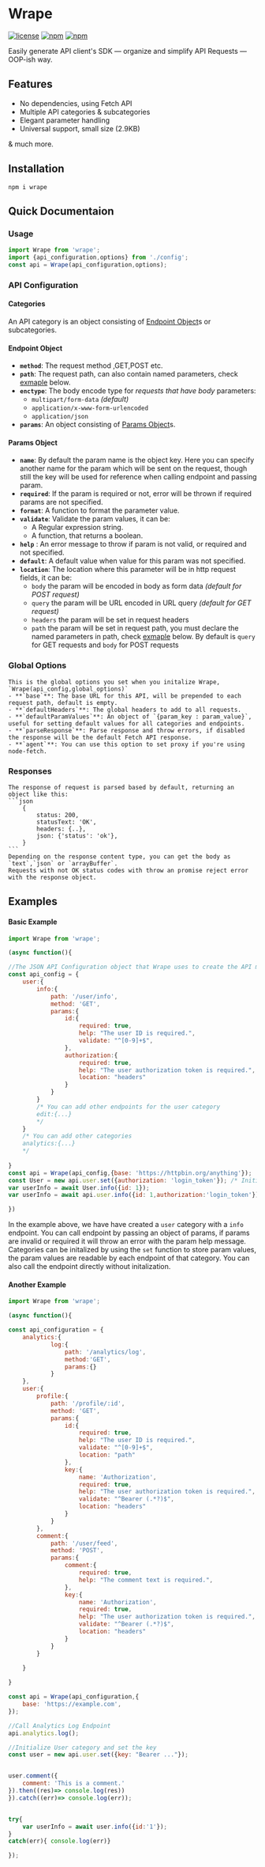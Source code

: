 # Wrape
[![license](https://img.shields.io/github/license/elis-k/wrape)](https://github.com/elis-k/wrape/blob/master/LICENSE)
[![npm](https://img.shields.io/npm/v/wrape)](https://www.npmjs.com/package/wrape)
[![npm](https://img.shields.io/npm/dw/wrape)](https://www.npmjs.com/package/wrape)

Easily generate API client's SDK — organize and simplify API Requests — OOP-ish way.

## Features  
- No dependencies, using Fetch API
- Multiple API categories & subcategories
- Elegant parameter handling
- Universal support, small size (2.9KB)

& much more.

## Installation
`npm i wrape`

## Quick  Documentaion
### Usage
```javascript
import Wrape from 'wrape';
import {api_configuration,options} from './config';
const api = Wrape(api_configuration,options);
```

### API Configuration

#### Categories
 An API category is an object consisting of [Endpoint Object](#endpoint-object)s or subcategories.

#### Endpoint Object
  - **`method`**: The request method ,GET,POST etc.
  - **`path`**: The request path, can also contain named parameters,  check [exmaple](#another-example) below. 
  - **`enctype`**: The body encode type for *requests that have body* parameters:
	 - `multipart/form-data` *(default)*
	 - `application/x-www-form-urlencoded`
	 - `application/json`
  - **`params`**: An object consisting of [Params Object](#params-object)s.

#### Params Object
 - **`name`**: By default the param name is the object key. Here you can specify another name for the param which will be sent on the request, though still the key will be used for reference when calling endpoint and passing param.
 - **`required`**: If the param is required or not, error will be thrown if required params are not specified.
 - **`format`**: A function to format the parameter value.
 - **`validate`**: Validate the param values, it can be:
     - A Regular expression string.
     - A function, that returns a boolean.
 - **`help`** : An error message to throw if param is not valid, or required and not specified.
 - **`default`**: A default value when value for this param was not specified.
 - **`location`**: The location where this parameter will be in http request fields, it can be:
     - `body` the param will be encoded in body as form data *(default for POST request)*
     - `query` the param will be URL encoded in URL query *(default for GET request)*
     - `headers` the param will be set in request headers
     - `path` the param will be set in request path, you must declare the named parameters in   path, check [exmaple](#another-example) below. 
By default is `query` for GET requests and `body` for POST requests

### Global Options
	This is the global options you set when you initalize Wrape, `Wrape(api_config,global_options)`
    - **`base`**: The base URL for this API, will be prepended to each request path, default is empty.
	- **`defaultHeaders`**: The global headers to add to all requests.
	- **`defaultParamValues`**: An object of `{param_key : param_value}`, useful for setting default values for all categories and endpoints.
	- **`parseResponse`**: Parse response and throw errors, if disabled the response will be the default Fetch API response.
	- **`agent`**: You can use this option to set proxy if you're using node-fetch.
	
### Responses
	The response of request is parsed based by default, returning an object like this:
	```json
		{
			status: 200,
			statusText: 'OK',
			headers: {..},
			json: {'status': 'ok'},
		}
	```
	Depending on the response content type, you can get the body as `text`,`json` or `arrayBuffer`.
	Requests with not OK status codes with throw an promise reject error with the response object.

## Examples

#### Basic Example
```javascript
import Wrape from 'wrape';

(async function(){

//The JSON API Configuration object that Wrape uses to create the API model 
const api_config = {
	user:{
		info:{
			path: '/user/info',
			method: 'GET',
			params:{
				id:{
					required: true,
					help: "The user ID is required.",
					validate: "^[0-9]+$",
				},
				authorization:{
					required: true,
					help: "The user authorization token is required.",
					location: "headers"
				}
			}
		}
		/* You can add other endpoints for the user category
		edit:{...}
		*/
	}
	/* You can add other categories 
	analytics:{...}
	*/
	
}
const api = Wrape(api_config,{base: 'https://httpbin.org/anything'});
const User = new api.user.set({authorization: 'login_token'}); /* Initialzing with set function */
var userInfo = await User.info({id: 1});
var userInfo = await api.user.info({id: 1,authorization:'login_token'}) /* Without initalizing */

})


```
In the example above, we have have created a `user` category with a `info` endpoint. 
You can call endpoint by passing an object of params, if params are invalid or required it will throw an error with the param help message.
Categories can be initalized by using the `set` function to store param values, the param values are readable by each endpoint of that category. You can also call the endpoint directly without initalization.

#### Another Example
```javascript
import Wrape from 'wrape';

(async function(){

const api_configuration = {
	analytics:{
			log:{
				path: '/analytics/log',
				method:'GET',
				params:{}
			}
	},
	user:{
		profile:{
			path: '/profile/:id',
			method: 'GET',
			params:{
				id:{
					required: true,
					help: "The user ID is required.",
					validate: "^[0-9]+$",
					location: "path"
				},
				key:{
					name: 'Authorization',
					required: true,
					help: "The user authorization token is required.",
					validate: "^Bearer (.*?)$",
					location: "headers"
				}
			}
		},
		comment:{
			path: '/user/feed',
			method: 'POST',
			params:{
				comment:{
					required: true,
					help: "The comment text is required.",
				},
				key:{
					name: 'Authorization',
					required: true,
					help: "The user authorization token is required.",
					validate: "^Bearer (.*?)$",
					location: "headers"
				}
			}
		}
		
	}

}

const api = Wrape(api_configuration,{
	base: 'https://example.com',
});

//Call Analytics Log Endpoint
api.analytics.log();

//Initialize User category and set the key 
const user = new api.user.set({key: "Bearer ..."});


user.comment({
	comment: 'This is a comment.'
}).then((res)=> console.log(res))
}).catch((err)=> console.log(err));


try{
	var userInfo = await user.info({id:'1'});
}
catch(err){ console.log(err)}	

});

```